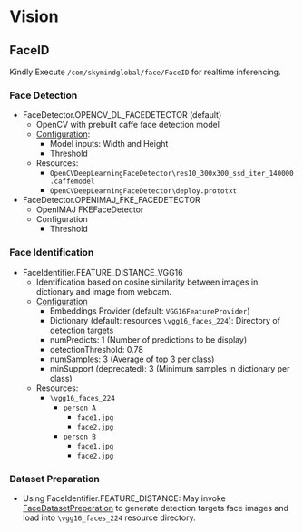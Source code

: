 # Vision

## FaceID
Kindly Execute `/com/skymindglobal/face/FaceID` for realtime inferencing.

### Face Detection
- FaceDetector.OPENCV_DL_FACEDETECTOR (default)
  - OpenCV with prebuilt caffe face detection model
  - [Configuration](https://github.com/skymindglobal/Vision/blob/master/src/main/java/com/skymindglobal/face/FaceID.java#L145):
    - Model inputs: Width and Height
    - Threshold
  - Resources:
    - `OpenCVDeepLearningFaceDetector\res10_300x300_ssd_iter_140000.caffemodel`
    - `OpenCVDeepLearningFaceDetector\deploy.prototxt`
- FaceDetector.OPENIMAJ_FKE_FACEDETECTOR
  - OpenIMAJ FKEFaceDetector
  - Configuration
    - Threshold

### Face Identification
- FaceIdentifier.FEATURE_DISTANCE_VGG16
  - Identification based on cosine similarity between images in dictionary and image from webcam.
  - [Configuration](https://github.com/skymindglobal/Vision/blob/master/src/main/java/com/skymindglobal/face/FaceID.java#L133)
    - Embeddings Provider (default: `VGG16FeatureProvider`)
    - Dictionary (default: resources `\vgg16_faces_224`): Directory of detection targets 
    - numPredicts: 1 (Number of predictions to be display)
    - detectionThreshold: 0.78
    - numSamples: 3 (Average of top 3 per class)
    - minSupport (deprecated): 3 (Minimum samples in dictionary per class)
  - Resources:
    - `\vgg16_faces_224`
      - `person A`
        - `face1.jpg`
        - `face2.jpg`
      - `person B`
        - `face1.jpg`
        - `face2.jpg`
    
### Dataset Preparation
- Using FaceIdentifier.FEATURE_DISTANCE: May invoke [FaceDatasetPreperation](https://github.com/skymindglobal/Vision/blob/master/src/main/java/com/skymindglobal/face/identification/training/FaceDatasetPreperation.java) to generate detection targets face images and load into `\vgg16_faces_224` resource directory.
